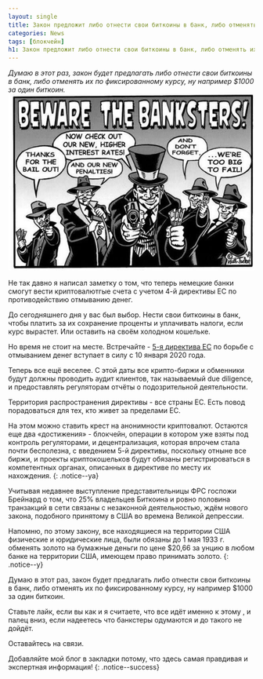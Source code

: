 ```yaml
---
layout: single
title: Закон предложит либо отнести свои биткоины в банк, либо отменять их по фиксированному курсу
categories: News
tags: [блокчейн]
h1: Закон предложит либо отнести свои биткоины в банк, либо отменять их по фиксированному курсу
---
```

*Думаю в этот раз, закон будет предлагать либо отнести свои биткоины в банк, либо отменять их по фиксированному курсу, ну например $1000 за один биткоин.*
![de](/assets/images/news/de.jpg)


Не так давно я написал заметку о том, что теперь немецкие банки смогут вести криптовалютгые счета с учетом 4-й директивы ЕС по противодействию отмыванию денег. 

До сегодняшнего дня у вас был выбор. Нести свои биткоины в банк, чтобы платить за их сохранение проценты и уплачивать налоги, если курс вырастет.  Или оставить на своём холодном кошельке. 

Но время не стоит на месте. Встречайте - [5-я директива ЕС](https://eur-lex.europa.eu/legal-content/EN/TXT/?uri=CELEX%3A32018L0843) по борьбе с отмыванием денег вступает в силу с 10 января 2020 года. 

Теперь все ещё веселее. С этой даты все крипто-биржи и обменники  будут должны проводить аудит клиентов, так называемый due diligence, и предоставлять регуляторам отчёты о подозрительной деятельности.

Территория распространения директивы - все страны ЕС. Есть повод порадоваться для тех, кто живет за пределами ЕС. 

На этом можно ставить крест на анонимности криптовалют. Остаются еще два «достижения» - блокчейн, операции в котором уже взяты под контроль регуляторами, и децентрализация, которая впрочем стала почти бесполезна, с введением 5-й директивы, поскольку отныне все биржи, и проекты криптокошельков будут обязаны регистрироваться в компетентных органах, описанных в директиве по месту их нахождения. 
{: .notice--ya}

Учитывая недавнее выступление представительницы ФРС госпожи Брейнард  о том, что 25% владельцев  Биткоина и ровно половина транзакций в сети связаны с незаконной деятельностью, ждём нового закона, подобного принятому в США во времена Великой депрессии. 

Напомню, по этому закону, все находящиеся на территории США физические и юридические лица, были обязаны до 1 мая 1933 г. обменять золото на бумажные деньги по цене $20,66 за унцию в любом банке на территории США, имеющем право принимать золото.
{: .notice--y}

Думаю в этот раз, закон будет предлагать либо отнести свои биткоины в банк, либо отменять их по фиксированному курсу, ну например $1000 за один биткоин. 

Ставьте лайк, если вы как и я считаете, что все идёт именно к этому , и палец вниз, если надеетесь что банкстеры одумаются и до такого не дойдёт.

Оставайтесь на связи.


Добавляйте мой блог в закладки потому, что здесь самая правдивая и экспертная информация!
{: .notice--success}